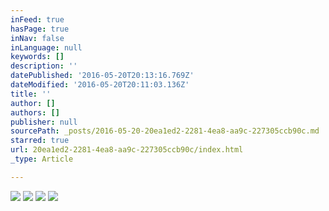 ```yaml
---
inFeed: true
hasPage: true
inNav: false
inLanguage: null
keywords: []
description: ''
datePublished: '2016-05-20T20:13:16.769Z'
dateModified: '2016-05-20T20:11:03.136Z'
title: ''
author: []
authors: []
publisher: null
sourcePath: _posts/2016-05-20-20ea1ed2-2281-4ea8-aa9c-227305ccb90c.md
starred: true
url: 20ea1ed2-2281-4ea8-aa9c-227305ccb90c/index.html
_type: Article

---
```

![](https://the-grid-user-content.s3-us-west-2.amazonaws.com/bdf49881-a442-414a-b422-21ca24444c40.jpg)
![](https://the-grid-user-content.s3-us-west-2.amazonaws.com/6fd566e7-922b-48fd-9239-42d1a40764d1.jpg)
![](https://the-grid-user-content.s3-us-west-2.amazonaws.com/6539f647-0949-4355-87c7-2644960699a1.jpg)
![](https://the-grid-user-content.s3-us-west-2.amazonaws.com/5470851e-3342-4621-84db-d351875dd15d.jpg)